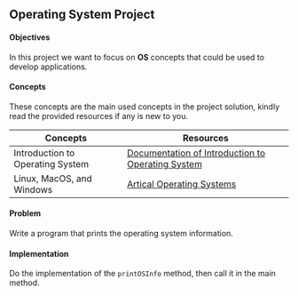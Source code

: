 ## Operating System Project

#### Objectives
In this project we want to focus on **OS** concepts that could be used to develop applications.

#### Concepts
These concepts are the main used concepts in the project solution, kindly read the provided resources if any is new to you.

| Concepts                              | Resources                                                                                                                                                                                                                                                                                                                           |
|---------------------------------------|-------------------------------------------------------------------------------------------------------------------------------------------------------------------------------------------------------------------------------------------------------------------------------------------------------------------------------------|
| Introduction to Operating System      | [Documentation of Introduction to Operating System ](https://eng.libretexts.org/Courses/Delta_College/Introduction_to_Operating_Systems/02%3A_The_Basics_-_An_Overview/2.01%3A_Introduction_to_Operating_Systems#:~:text=of%20Operating%20system-,Introduction%20to%20Operating%20System,a%20convenient%20and%20efficient%20manner) |
| Linux, MacOS, and Windows| [Artical Operating Systems](https://www.redswitches.com/blog/linux-vs-windows-vs-mac)                                                                                                                                                                                                                                    |



#### Problem 
Write a program that prints the operating system information.


#### Implementation
Do the implementation of the `printOSInfo` method, then call it in the main method.

